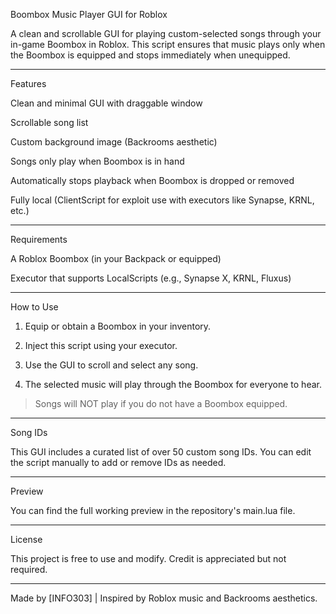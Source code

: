 Boombox Music Player GUI for Roblox

A clean and scrollable GUI for playing custom-selected songs through your in-game Boombox in Roblox. This script ensures that music plays only when the Boombox is equipped and stops immediately when unequipped.

 <!-- Optional preview image if hosted -->


---

Features

Clean and minimal GUI with draggable window

Scrollable song list

Custom background image (Backrooms aesthetic)

Songs only play when Boombox is in hand

Automatically stops playback when Boombox is dropped or removed

Fully local (ClientScript for exploit use with executors like Synapse, KRNL, etc.)



---

Requirements

A Roblox Boombox (in your Backpack or equipped)

Executor that supports LocalScripts (e.g., Synapse X, KRNL, Fluxus)



---

How to Use

1. Equip or obtain a Boombox in your inventory.


2. Inject this script using your executor.


3. Use the GUI to scroll and select any song.


4. The selected music will play through the Boombox for everyone to hear.



> Songs will NOT play if you do not have a Boombox equipped.




---

Song IDs

This GUI includes a curated list of over 50 custom song IDs. You can edit the script manually to add or remove IDs as needed.


---

Preview

You can find the full working preview in the repository's main.lua file.


---

License

This project is free to use and modify. Credit is appreciated but not required.


---

Made by [INFO303] | Inspired by Roblox music and Backrooms aesthetics.

